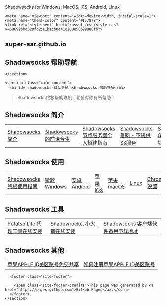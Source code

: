Shadowsocks for Windows, MacOS, iOS, Android, Linux

<!DOCTYPE html>
<html lang="en-US">
  <head>
    <meta charset="UTF-8">

<!-- Begin Jekyll SEO tag v2.5.0 -->
<title>Shadowsocks 帮助导航 | Super-ssr.github.io/</title>
<meta name="generator" content="Jekyll v3.8.5" />
<meta property="og:title" content="Shadowsocks 帮助导航" />
<meta property="og:locale" content="en_US" />
<meta name="description" content="Shadowsocks 帮助导航" />
<meta property="og:description" content="Shadowsocks 帮助导航" />
<link rel="canonical" href="https://super-ssr.github.io/" />
<meta property="og:url" content="https://super-ssr.github.io/" />
<meta property="og:site_name" content="super-ssr.github.io" />
<script type="application/ld+json">
{"@type":"WebSite","headline":"Shadowsocks 帮助导航","url":"https://super-ssr.github.io/","name":"super-ssr.github.io","description":"Shadowsocks 帮助导航","@context":"http://schema.org"}</script>
<!-- End Jekyll SEO tag -->

    <meta name="viewport" content="width=device-width, initial-scale=1">
    <meta name="theme-color" content="#157878">
    <link rel="stylesheet" href="/assets/css/style.css?v=68699bbd529fd2be1bacb0d41c280e50599888fb">
  </head>
  <body>
    <section class="page-header">
      <h1 class="project-name">super-ssr.github.io</h1>
      <h2 class="project-tagline">Shadowsocks 帮助导航</h2>
      
      
    </section>

    <section class="main-content">
      <h1 id="shadowsocks-帮助导航">Shadowsocks 帮助导航</h1>

<blockquote>
  <p>Shadowsocks终极帮助导航，希望对你有所帮助！</p>
</blockquote>

<h2 id="shadowsocks-简介">Shadowsocks 简介</h2>

<table>
  <tbody>
    <tr>
      <td><a href="https://shadowsocks-help.github.io/Shadowsocks/whats-shadowsocks.html">Shadowsocks 简介</a></td>
      <td><a href="https://shadowsocks-help.github.io/Shadowsocks/Shadowsocks-wiki.html">Shadowsocks 的前世今生</a></td>
      <td><a href="https://shadowsocks-help.github.io/Shadowsocks/Shadowsocks-server.html">Shadowsocks 节点服务器个人搭建指南</a></td>
      <td><a href="https://shadowsocks.org/">Shadowsocks 官网 - 不提供SS服务</a></td>
      <td><a href="https://github.com/shadowsocks">Shadowsocks GitHub 代码地址</a></td>
    </tr>
  </tbody>
</table>

<h2 id="shadowsocks-使用">Shadowsocks 使用</h2>

<table>
  <tbody>
    <tr>
      <td><a href="https://shadowsocks-help.github.io/Shadowsocks/">Shadowsocks 终极使用指南</a></td>
      <td><a href="https://shadowsocks-help.github.io/Shadowsocks/windows.html">微软 Windows</a></td>
      <td><a href="https://shadowsocks-help.github.io/Shadowsocks/Android.html"> 安卓 Android</a></td>
      <td><a href="https://shadowsocks-help.github.io/Shadowsocks/ios.html">苹果 iOS</a></td>
      <td><a href="https://shadowsocks-help.github.io/Shadowsocks/mac.html"> 苹果 macOS</a></td>
      <td><a href="https://shadowsocks-help.github.io/Shadowsocks/linux.html">Linux</a></td>
      <td><a href="https://shadowsocks-help.github.io/Shadowsocks/Chrome.html">Chrome 设置</a></td>
    </tr>
  </tbody>
</table>

<h2 id="shadowsocks-工具">Shadowsocks 工具</h2>

<table>
  <tbody>
    <tr>
      <td><a href="https://shadowsocks-help.github.io/Potatso-Lite">Potatso Lite 代理工具在线安装</a></td>
      <td><a href="https://shadowsocks-help.github.io/ios">Shadowrocket 小火箭在线安装</a></td>
      <td><a href="https://shadowsocks-help.github.io/Shadowsocks/download.html">Shadowsocks 客户端软件备用下载地址</a></td>
    </tr>
  </tbody>
</table>

<h2 id="shadowsocks-其他">Shadowsocks 其他</h2>

<table>
  <tbody>
    <tr>
      <td><a href="https://shadowsocks-help.github.io/Shadowsocks/appleid.html">苹果APPLE ID美区账号免费共享</a></td>
      <td><a href="https://shadowsocks-help.github.io/Shadowsocks/apple-id.html">如何注册苹果APPLE ID美区账号</a></td>
    </tr>
  </tbody>
</table>


      <footer class="site-footer">
        
        <span class="site-footer-credits">This page was generated by <a href="https://pages.github.com">GitHub Pages</a>.</span>
      </footer>
    </section>

    
  </body>
</html>
